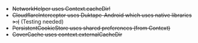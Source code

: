 - ~~NetworkHelper uses Context.cacheDir!~~
- ~~CloudflareInterceptor uses Duktape-Android which uses native libraries >:(~~ (Testing needed)
- ~~PersistentCookieStore uses shared preferences (from Context)~~
- ~~CoverCache uses context.externalCacheDir~~
